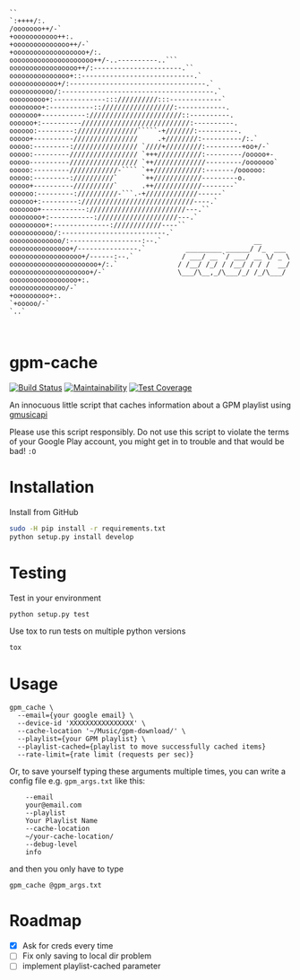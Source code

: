 ```



``
`:++++/:.
/ooooooo++/-`
+ooooooooooo++:.
+oooooooooooooo++/-`
+oooooooooooooooooo+/:.
ooooooooooooooooooooo++/-..----------..```
ooooooooooooooooo++/:----------------------.``
ooooooooooooooo+::----------------------------.`
oooooooooooo+/:----------------------------------.`
ooooooooooo/:--------------------------------------.`
ooooooooo+:-------------::://////////:::-------------`
oooooooo+:-----------:://////////////////:------------.
ooooooo+-----------:///////////////////////::----------.
oooooo+:----------///////////////////////////:----------.
oooooo:---------:///////////////`````-+///////:----------.
ooooo+----------////////////////     .+////////:----------/:.`
ooooo:---------://////////////// `////+/////////:---------+oo+/-`
ooooo:---------///////////////// `+++///////////:---------/ooooo+-
ooooo----------///////////////// `++/////////////---------/ooooooo`
ooooo:---------////////////-```` `++////////////:-------/oooooo:
ooooo:---------://////////`      `++////////////---------o.
ooooo+----------//////////`      .++////////////--------`
oooooo:---------://////////-```.-+/////////////------`
oooooo+:---------:////////////////////////////----.`
ooooooo+-----------:////////////////////////---.``
oooooooo+:-----------:////////////////////---.`
ooooooooo+:--------------:////////////----``
ooooooooooo/:--------------------------.`
ooooooooooooo/:------------------:--.`                       __
ooooooooooooooo+/---------------.`          _________ ______/ /_  ___
oooooooooooooooooo+/------:--.`            / ___/ __ `/ ___/ __ \/ _ \
oooooooooooooooooooooo+/:.`               / /__/ /_/ / /__/ / / /  __/
oooooooooooooooooooo+/-`                  \___/\__,_/\___/_/ /_/\___/
ooooooooooooooooo+:.
oooooooooooooo/-`
+ooooooooo+:.
`+ooooo/-`
`..`



```

gpm-cache
===
[![Build Status](https://travis-ci.org/derwentx/gpm-cache.svg?branch=master)](https://travis-ci.org/derwentx/gpm-cache)
[![Maintainability](https://api.codeclimate.com/v1/badges/f28cbc664d9193b330b3/maintainability)](https://codeclimate.com/github/derwentx/gpm-cache/maintainability)
[![Test Coverage](https://api.codeclimate.com/v1/badges/f28cbc664d9193b330b3/test_coverage)](https://codeclimate.com/github/derwentx/gpm-cache/test_coverage)


An innocuous little script that caches information about a GPM playlist using
[gmusicapi](https://github.com/simon-weber/gmusicapi)

Please use this script responsibly. Do not use this script to violate the terms
of your Google Play account, you might get in to trouble and that would be bad! `:O`

Installation
====

Install from GitHub

```sh
sudo -H pip install -r requirements.txt
python setup.py install develop
```

Testing
====

Test in your environment
```bash
python setup.py test
```

Use tox to run tests on multiple python versions
```bash
tox
```

Usage
====

```
gpm_cache \
  --email={your google email} \
  --device-id 'XXXXXXXXXXXXXXXX' \
  --cache-location '~/Music/gpm-download/' \
  --playlist={your GPM playlist} \
  --playlist-cached={playlist to move successfully cached items}
  --rate-limit={rate limit (requests per sec)}
```

Or, to save yourself typing these arguments multiple times, you can write a config
file e.g. `gpm_args.txt` like this:
```
    --email
    your@email.com
    --playlist
    Your Playlist Name
    --cache-location
    ~/your-cache-location/
    --debug-level
    info
```

and then you only have to type

`gpm_cache @gpm_args.txt`

Roadmap
====

- [x] Ask for creds every time
- [ ] Fix only saving to local dir problem
- [ ] implement playlist-cached parameter
